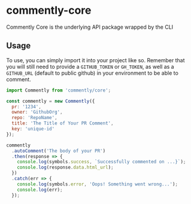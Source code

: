 # commently-core

Commently Core is the underlying API package wrapped by the CLI

## Usage

To use, you can simply import it into your project like so. Remember that you will still need to provide a `GITHUB_TOKEN` or `GH_TOKEN`, as well as a `GITHUB_URL` (default to public github) in your environment to be able to comment.

```javascript
import Commently from 'commently/core';

const commently = new Commently({
  pr: '1234',
  owner: 'GithubOrg',
  repo: 'RepoName',
  title: 'The Title of Your PR Comment',
  key: 'unique-id'
});

commently
  .autoComment('The body of your PR')
  .then(response => {
    console.log(symbols.success, `Successfully commented on ...}`);
    console.log(response.data.html_url);
  })
  .catch(err => {
    console.log(symbols.error, 'Oops! Something went wrong...');
    console.log(err);
  });
```
